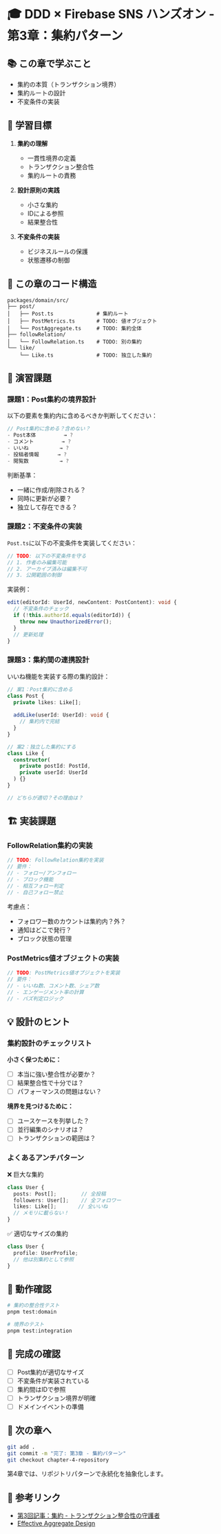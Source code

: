 # 🎓 DDD × Firebase SNS ハンズオン - 第3章：集約パターン

## 📚 この章で学ぶこと

- 集約の本質（トランザクション境界）
- 集約ルートの設計
- 不変条件の実装

## 🎯 学習目標

1. **集約の理解**
   - 一貫性境界の定義
   - トランザクション整合性
   - 集約ルートの責務

2. **設計原則の実践**
   - 小さな集約
   - IDによる参照
   - 結果整合性

3. **不変条件の実装**
   - ビジネスルールの保護
   - 状態遷移の制御

## 📂 この章のコード構造

```
packages/domain/src/
├── post/
│   ├── Post.ts              # 集約ルート
│   ├── PostMetrics.ts       # TODO: 値オブジェクト
│   └── PostAggregate.ts     # TODO: 集約全体
├── followRelation/
│   └── FollowRelation.ts    # TODO: 別の集約
└── like/
    └── Like.ts              # TODO: 独立した集約
```

## 📝 演習課題

### 課題1：Post集約の境界設計

以下の要素を集約内に含めるべきか判断してください：

```typescript
// Post集約に含める？含めない？
- Post本体         → ?
- コメント         → ?
- いいね          → ?
- 投稿者情報      → ?
- 閲覧数          → ?
```

判断基準：
- 一緒に作成/削除される？
- 同時に更新が必要？
- 独立して存在できる？

### 課題2：不変条件の実装

`Post.ts`に以下の不変条件を実装してください：

```typescript
// TODO: 以下の不変条件を守る
// 1. 作者のみ編集可能
// 2. アーカイブ済みは編集不可
// 3. 公開範囲の制御
```

実装例：
```typescript
edit(editorId: UserId, newContent: PostContent): void {
  // 不変条件のチェック
  if (!this.authorId.equals(editorId)) {
    throw new UnauthorizedError();
  }
  // 更新処理
}
```

### 課題3：集約間の連携設計

いいね機能を実装する際の集約設計：

```typescript
// 案1：Post集約に含める
class Post {
  private likes: Like[];
  
  addLike(userId: UserId): void {
    // 集約内で完結
  }
}

// 案2：独立した集約にする
class Like {
  constructor(
    private postId: PostId,
    private userId: UserId
  ) {}
}

// どちらが適切？その理由は？
```

## 🏗️ 実装課題

### FollowRelation集約の実装

```typescript
// TODO: FollowRelation集約を実装
// 要件：
// - フォロー/アンフォロー
// - ブロック機能
// - 相互フォロー判定
// - 自己フォロー禁止
```

考慮点：
- フォロワー数のカウントは集約内？外？
- 通知はどこで発行？
- ブロック状態の管理

### PostMetrics値オブジェクトの実装

```typescript
// TODO: PostMetrics値オブジェクトを実装
// 要件：
// - いいね数、コメント数、シェア数
// - エンゲージメント率の計算
// - バズ判定ロジック
```

## 💡 設計のヒント

### 集約設計のチェックリスト

**小さく保つために：**
- [ ] 本当に強い整合性が必要か？
- [ ] 結果整合性で十分では？
- [ ] パフォーマンスの問題はない？

**境界を見つけるために：**
- [ ] ユースケースを列挙した？
- [ ] 並行編集のシナリオは？
- [ ] トランザクションの範囲は？

### よくあるアンチパターン

❌ 巨大な集約
```typescript
class User {
  posts: Post[];        // 全投稿
  followers: User[];    // 全フォロワー
  likes: Like[];       // 全いいね
  // メモリに載らない！
}
```

✅ 適切なサイズの集約
```typescript
class User {
  profile: UserProfile;
  // 他は別集約として参照
}
```

## 🧪 動作確認

```bash
# 集約の整合性テスト
pnpm test:domain

# 境界のテスト
pnpm test:integration
```

## 🎯 完成の確認

- [ ] Post集約が適切なサイズ
- [ ] 不変条件が実装されている
- [ ] 集約間はIDで参照
- [ ] トランザクション境界が明確
- [ ] ドメインイベントの準備

## 🚀 次の章へ

```bash
git add .
git commit -m "完了: 第3章 - 集約パターン"
git checkout chapter-4-repository
```

第4章では、リポジトリパターンで永続化を抽象化します。

## 🔗 参考リンク

- [第3回記事：集約 - トランザクション整合性の守護者](../articles/ddd-firebase-sns-part3-revised.md)
- [Effective Aggregate Design](https://www.dddcommunity.org/library/vernon_2011/)